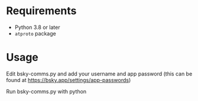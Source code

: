 # Requirements
- Python 3.8 or later
- `atproto` package

# Usage
Edit bsky-comms.py and add your username and app password (this can be found at https://bsky.app/settings/app-passwords)

Run bsky-comms.py with python
